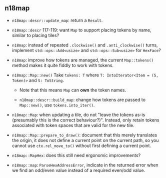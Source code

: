 ## n18map

- `n18map::descr::update_map`: return a `Result`.

- `n18map::descr` 117-119: want `Map` to support placing tokens by name, similar to placing tiles?

- `n18map`: instead of repeated `.clockwise()` and `.anti_clockwise()` turns, implement `std::ops::Add<usize>` and `std::ops::Sub<usize>` for `HexFace`?

- `n18map`: improve how tokens are managed, the current `Map::tokens()` method makes it quite fiddly to work with tokens.

- `n18map::Map::new()`
  Take `tokens: T` where `T: IntoIterator<Item = (S, Token)>` and `S: ToString`.

  - Note that this means `Map` can **own** the token names.

  - `n18map::descr::build_map`: change how tokens are passed to `Map::new()`, use `tokens.into_iter()`.

- `n18map::Map`: when updating a tile, do not "leave the tokens as-is (presumably this is the correct behaviour?)".
  Instead, only retain tokens associated with token spaces that are valid for the new tile.

- `n18map::Map::prepare_to_draw()`: document that this merely translates the origin, it does not define a current point on the current path, so you cannot use `ctx.rel_move_to()` without first defining a current point.

- `n18map::MapHex`: does this still need ergonomic improvements?

- `n18map::map`: `ParseHexAddressError`, indicate in the returned error when we find an odd/even value instead of a required even/odd value.
